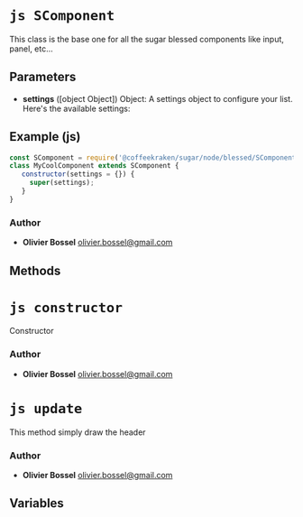 


<!-- @namespace    sugar.node.blessed -->

# ```js SComponent ```


This class is the base one for all the sugar blessed components like input, panel, etc...

## Parameters

- **settings** ([object Object]) Object: A settings object to configure your list. Here's the available settings:



## Example (js)

```js
const SComponent = require('@coffeekraken/sugar/node/blessed/SComponent');
class MyCoolComponent extends SComponent {
   constructor(settings = {}) {
     super(settings);
   }
}
```


### Author
- **Olivier Bossel** <a href="mailto:olivier.bossel@gmail.com">olivier.bossel@gmail.com</a> 


## Methods




# ```js constructor ```


Constructor




### Author
- **Olivier Bossel** <a href="mailto:olivier.bossel@gmail.com">olivier.bossel@gmail.com</a> 





# ```js update ```


This method simply draw the header




### Author
- **Olivier Bossel** <a href="mailto:olivier.bossel@gmail.com">olivier.bossel@gmail.com</a> 


## Variables


